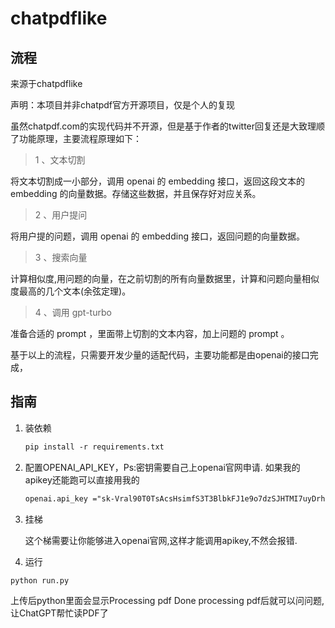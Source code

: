 # chatpdflike

## 流程

来源于chatpdflike

声明：本项目并非chatpdf官方开源项目，仅是个人的复现

虽然chatpdf.com的实现代码并不开源，但是基于作者的twitter回复还是大致理顺了功能原理，主要流程原理如下：

> 1 、文本切割

将文本切割成一小部分，调用 openai 的 embedding 接口，返回这段文本的 embedding 的向量数据。存储这些数据，并且保存好对应关系。

> 2 、用户提问

将用户提的问题，调用 openai 的 embedding 接口，返回问题的向量数据。

> 3 、搜索向量

计算相似度,用问题的向量，在之前切割的所有向量数据里，计算和问题向量相似度最高的几个文本(余弦定理)。

> 4 、调用 gpt-turbo

准备合适的 prompt ，里面带上切割的文本内容，加上问题的 prompt 。


基于以上的流程，只需要开发少量的适配代码，主要功能都是由openai的接口完成，

## 指南

1. 装依赖

   ```md
   pip install -r requirements.txt
   ```

2. 配置OPENAI_API_KEY，Ps:密钥需要自己上openai官网申请.  如果我的apikey还能跑可以直接用我的

   ```md
   openai.api_key ="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"
   ```

3. 挂梯

   这个梯需要让你能够进入openai官网,这样才能调用apikey,不然会报错.

4. 运行

```
python run.py 
```

上传后python里面会显示Processing pdf
Done processing pdf后就可以问问题,让ChatGPT帮忙读PDF了

